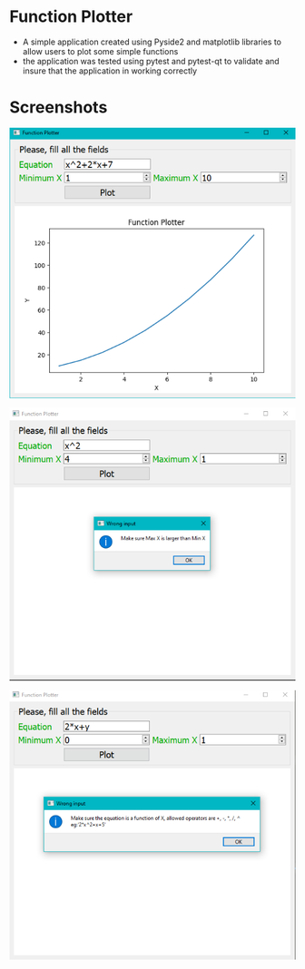 # Function Plotter
- A simple application created using Pyside2 and matplotlib libraries to allow users to plot some simple functions
- the application was tested using pytest and pytest-qt to validate and insure that the application in working correctly

# Screenshots
<p align='center'>
<img src=https://github.com/Mostafa-Usama/Function-Plotter/blob/main/Screenshots/Screenshot%202023-07-14%20201204.png>
</p>
<p align='center'>
<img src=https://github.com/Mostafa-Usama/Function-Plotter/blob/main/Screenshots/Screenshot%202023-07-14%20201026.png>
</p>
<p align='center'>
<img src=https://github.com/Mostafa-Usama/Function-Plotter/blob/main/Screenshots/Screenshot%202023-07-14%20200844.png>
</p>
